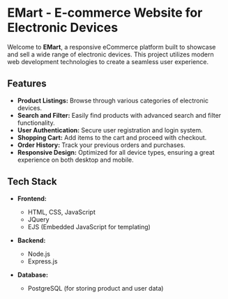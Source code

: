 # EMart - E-commerce Website for Electronic Devices

Welcome to **EMart**, a responsive eCommerce platform built to showcase and sell a wide range of electronic devices. This project utilizes modern web development technologies to create a seamless user experience.

## Features

- **Product Listings:** Browse through various categories of electronic devices.
- **Search and Filter:** Easily find products with advanced search and filter functionality.
- **User Authentication:** Secure user registration and login system.
- **Shopping Cart:** Add items to the cart and proceed with checkout.
- **Order History:** Track your previous orders and purchases.
- **Responsive Design:** Optimized for all device types, ensuring a great experience on both desktop and mobile.

## Tech Stack

- **Frontend:**
  - HTML, CSS, JavaScript
  - JQuery
  - EJS (Embedded JavaScript for templating)
  
- **Backend:**
  - Node.js
  - Express.js
  
- **Database:**
  - PostgreSQL (for storing product and user data)
